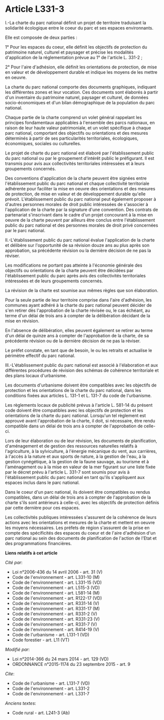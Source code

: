 # Article L331-3

I.-La charte du parc national définit un projet de territoire traduisant la solidarité écologique entre le coeur du parc et
ses espaces environnants. 

Elle est composée de deux parties : 

1° Pour les espaces du coeur, elle définit les objectifs de protection du patrimoine naturel, culturel et paysager et précise
les modalités d'application de la réglementation prévue au 1° de l'article L. 331-2 ; 

2° Pour l'aire d'adhésion, elle définit les orientations de protection, de mise en valeur et de développement durable et
indique les moyens de les mettre en oeuvre. 

La charte du parc national comporte des documents graphiques, indiquant les différentes zones et leur vocation. Ces documents
sont élaborés à partir d'un inventaire du patrimoine naturel, paysager et culturel, de données socio-économiques et d'un
bilan démographique de la population du parc national. 

Chaque partie de la charte comprend un volet général rappelant les principes fondamentaux applicables à l'ensemble des parcs
nationaux, en raison de leur haute valeur patrimoniale, et un volet spécifique à chaque parc national, comportant des
objectifs ou orientations et des mesures déterminés à partir de ses particularités territoriales, écologiques, économiques,
sociales ou culturelles. 

Le projet de charte du parc national est élaboré par l'établissement public du parc national ou par le groupement d'intérêt
public le préfigurant. Il est transmis pour avis aux collectivités territoriales intéressées et à leurs groupements
concernés. 

Des conventions d'application de la charte peuvent être signées entre l'établissement public du parc national et chaque
collectivité territoriale adhérente pour faciliter la mise en oeuvre des orientations et des mesures de protection, de mise
en valeur et de développement durable qu'elle prévoit. L'établissement public du parc national peut également proposer à
d'autres personnes morales de droit public intéressées de s'associer à l'application de la charte par la signature d'une
convention. Des contrats de partenariat s'inscrivant dans le cadre d'un projet concourant à la mise en oeuvre de la charte
peuvent par ailleurs être conclus entre l'établissement public du parc national et des personnes morales de droit privé
concernées par le parc national. 

II.-L'établissement public du parc national évalue l'application de la charte et délibère sur l'opportunité de sa révision
douze ans au plus après son approbation, sa précédente révision ou la dernière décision de ne pas la réviser. 

Les modifications ne portant pas atteinte à l'économie générale des objectifs ou orientations de la charte peuvent être
décidées par l'établissement public du parc après avis des collectivités territoriales intéressées et de leurs groupements
concernés. 

La révision de la charte est soumise aux mêmes règles que son élaboration. 

Pour la seule partie de leur territoire comprise dans l'aire d'adhésion, les communes ayant adhéré à la charte du parc
national peuvent décider de s'en retirer dès l'approbation de la charte révisée ou, le cas échéant, au terme d'un délai de
trois ans à compter de la délibération décidant de la mise en révision. 

En l'absence de délibération, elles peuvent également se retirer au terme d'un délai de quinze ans à compter de l'approbation
de la charte, de sa précédente révision ou de la dernière décision de ne pas la réviser. 

Le préfet constate, en tant que de besoin, le ou les retraits et actualise le périmètre effectif du parc national. 

III.-L'établissement public du parc national est associé à l'élaboration et aux différentes procédures de révision des
schémas de cohérence territoriale et des plans locaux d'urbanisme. 

Les documents d'urbanisme doivent être compatibles avec les objectifs de protection et les orientations de la charte du parc
national, dans les conditions fixées aux articles L. 131-1 et L. 131-7 du code de l'urbanisme. 

Les règlements locaux de publicité prévus à l'article L. 581-14 du présent code doivent être compatibles avec les objectifs
de protection et les orientations de la charte du parc national. Lorsqu'un tel règlement est approuvé avant l'approbation de
la charte, il doit, si nécessaire, être rendu compatible dans un délai de trois ans à compter de l'approbation de celle-ci. 

Lors de leur élaboration ou de leur révision, les documents de planification, d'aménagement et de gestion des ressources
naturelles relatifs à l'agriculture, à la sylviculture, à l'énergie mécanique du vent, aux carrières, à l'accès à la nature
et aux sports de nature, à la gestion de l'eau, à la gestion cynégétique, à la gestion de la faune sauvage, au tourisme et à
l'aménagement ou à la mise en valeur de la mer figurant sur une liste fixée par le décret prévu à l'article L. 331-7 sont
soumis pour avis à l'établissement public du parc national en tant qu'ils s'appliquent aux espaces inclus dans le parc
national. 

Dans le coeur d'un parc national, ils doivent être compatibles ou rendus compatibles, dans un délai de trois ans à compter de
l'approbation de la charte s'ils sont antérieurs à celle-ci, avec les objectifs de protection définis par cette dernière pour
ces espaces. 

Les collectivités publiques intéressées s'assurent de la cohérence de leurs actions avec les orientations et mesures de la
charte et mettent en oeuvre les moyens nécessaires. Les préfets de région s'assurent de la prise en compte des spécificités
des espaces du coeur et de l'aire d'adhésion d'un parc national au sein des documents de planification de l'action de l'Etat
et des programmations financières.

**Liens relatifs à cet article**

_Cité par_:

  - Loi n°2006-436 du 14 avril 2006 - art. 31 (V)
  - Code de l'environnement - art. L331-10 (M)
  - Code de l'environnement - art. L331-15 (VD)
  - Code de l'environnement - art. L515-3 (VD)
  - Code de l'environnement - art. L581-14 (M)
  - Code de l'environnement - art. R122-17 (VD)
  - Code de l'environnement - art. R331-14 (V)
  - Code de l'environnement - art. R331-17 (M)
  - Code de l'environnement - art. R331-2 (V)
  - Code de l'environnement - art. R331-23 (V)
  - Code de l'environnement - art. R331-7 (V)
  - Code de l'environnement - art. R414-19 (V)
  - Code de l'urbanisme - art. L131-1 (VD)
  - Code forestier - art. L11 (VT)

_Modifié par_:

  - Loi n°2014-366 du 24 mars 2014 - art. 129 (VD)
  - ORDONNANCE n°2015-1174 du 23 septembre 2015 - art. 9

_Cite_:

  - Code de l'urbanisme - art. L131-7 (VD)
  - Code de l'environnement - art. L331-2
  - Code de l'environnement - art. L331-7

_Anciens textes_:

  - Code rural - art. L241-3 (Ab)
